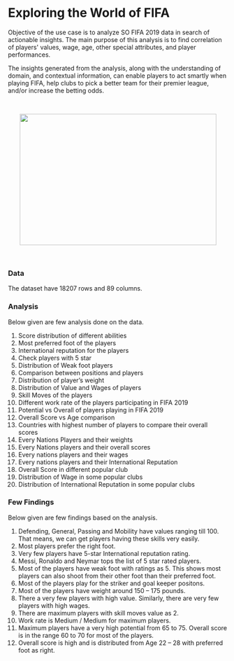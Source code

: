 # Exploring the World of FIFA
Objective of the use case is to analyze SO FIFA 2019 data in search of actionable insights. The main purpose of this analysis is to find correlation of players' values, wage, age, other special attributes, and player performances.

The insights generated from the analysis, along with the understanding of domain, and contextual information, can enable players to act smartly when playing FIFA, help clubs to pick a better team for their premier league, and/or increase the betting odds.

<br>
<p align="center">
<img src="https://github.com/biju-sasidharan/images4repo/blob/main/images/FIFA.jpg" width="450" height="300">
</p>
<br>

### Data
The dataset have 18207 rows and 89 columns.

### Analysis
Below given are few analysis done on the data.
1. Score distribution of different abilities
2. Most preferred foot of the players
3. International reputation for the players
4. Check players with 5 star
5. Distribution of Weak foot players
6. Comparison between positions and players
7. Distribution of player’s weight
8. Distribution of Value and Wages of players
9. Skill Moves of the players
10.	Different work rate of the players participating in FIFA 2019
11.	Potential vs Overall of players playing in FIFA 2019
12.	Overall Score vs Age comparison
13.	Countries with highest number of players to compare their overall scores
14.	Every Nations Players and their weights
15.	Every Nations players and their overall scores
16.	Every nations players and their wages
17.	Every nations players and their International Reputation
18.	Overall Score in different popular club
19.	Distribution of Wage in some popular clubs
20.	Distribution of International Reputation in some popular clubs

### Few Findings
Below given are few findings based on the analysis.
1. Defending, General, Passing and Mobility have values ranging till 100. That means, we can get players having these skills very easily.
2. Most players prefer the right foot.
3. Very few players have 5-star International reputation rating.
4. Messi, Ronaldo and Neymar tops the list of 5 star rated players.
5. Most of the players have weak foot with ratings as 5. This shows most players can also shoot from their other foot than their preferred foot.
6. Most of the players play for the striker and goal keeper positons.
7. Most of the players have weight around 150 – 175 pounds.
8. There a very few players with high value. Similarly, there are very few players with high wages.
9. There are maximum players with skill moves value as 2.
10. Work rate is Medium / Medium for maximum players.
11. Maximum players have a very high potential from 65 to 75. Overall score is in the range 60 to 70 for most of the players.
12. Overall score is high and is distributed from Age 22 – 28 with preferred foot as right.
